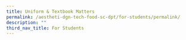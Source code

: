 ```yaml
---
title: Uniform & Textbook Matters
permalink: /aestheti-dgn-tech-food-sc-dpt/for-students/permalink/
description: ""
third_nav_title: For Students
---
```

